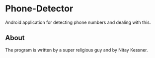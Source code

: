# Phone-Detector
Android application for detecting phone numbers and dealing with this.

## About
The program is written by a super religious guy and by Nitay Kessner.
